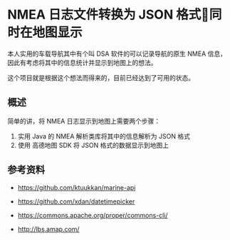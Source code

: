 # NMEA 日志文件转换为 JSON 格式同时在地图显示

本人实用的车载导航其中有个叫 DSA 软件的可以记录导航的原生 NMEA 信息，因此有考虑将其中的信息统计并显示到地图上的想法。

这个项目就是根据这个想法而得来的，目前已经达到了可用的状态。

## 概述

简单的讲，将 NMEA 日志显示到地图上需要两个步骤：

1. 实用 Java 的 NMEA 解析类库将其中的信息解析为 JSON 格式
2. 使用 高德地图 SDK 将 JSON 格式的数据显示到地图上

## 参考资料

* https://github.com/ktuukkan/marine-api
  
* https://github.com/xdan/datetimepicker
  
* https://commons.apache.org/proper/commons-cli/
  
* http://lbs.amap.com/
  
  ​



